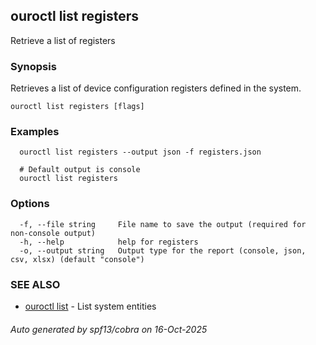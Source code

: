 ## ouroctl list registers

Retrieve a list of registers

### Synopsis

Retrieves a list of device configuration registers defined in the system.

```
ouroctl list registers [flags]
```

### Examples

```
  ouroctl list registers --output json -f registers.json

  # Default output is console
  ouroctl list registers
```

### Options

```
  -f, --file string     File name to save the output (required for non-console output)
  -h, --help            help for registers
  -o, --output string   Output type for the report (console, json, csv, xlsx) (default "console")
```

### SEE ALSO

* [ouroctl list](ouroctl_list.md)	 - List system entities

###### Auto generated by spf13/cobra on 16-Oct-2025
